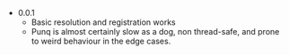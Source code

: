* 0.0.1
	* Basic resolution and registration works
	* Punq is almost certainly slow as a dog, non thread-safe, and prone to weird behaviour in the edge cases.
